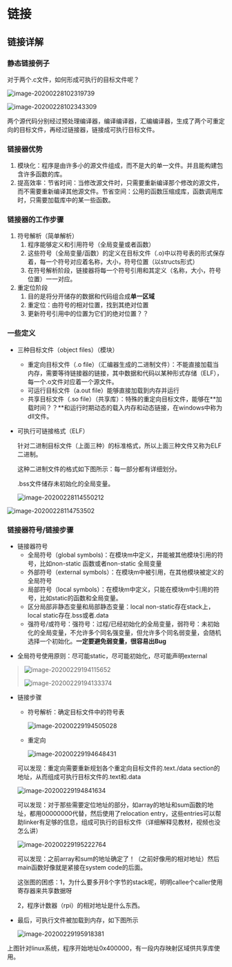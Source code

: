 # 链接

## 链接详解

### 静态链接例子

  对于两个.c文件，如何形成可执行的目标文件呢？

![image-20200228102319739](链接.assets/image-20200228102319739.png)

![image-20200228102343309](链接.assets/image-20200228102343309.png)

  两个源代码分别经过预处理编译器，编译编译器，汇编编译器，生成了两个可重定向的目标文件，再经过链接器，链接成可执行目标文件。

### 链接器优势

1. 模块化：程序是由许多小的源文件组成，而不是大的单一文件。并且能构建包含许多函数的库。
2. 提高效率：节省时间：当修改源文件时，只需要重新编译那个修改的源文件，而不需要重新编译其他源文件。节省空间：公用的函数压缩成库，函数调用库时，只需要加载库中的某一些函数。

### 链接器的工作步骤

1. 符号解析（简单解析）
   1. 程序能够定义和引用符号（全局变量或者函数）
   2. 这些符号（全局变量/函数）的定义在目标文件（.o)中以符号表的形式保存着，每一个符号对应着名称，大小，符号位置（以structs形式）
   3. 在符号解析阶段，链接器将每一个符号引用和其定义（名称，大小，符号位置）一一对应。
2. 重定位阶段
   1. 目的是将分开储存的数据和代码组合成**单一区域**
   2. 重定位：由符号的相对位置，找到其绝对位置
   3. 更新符号引用中的位置为它们的绝对位置？？

### 一些定义

- 三种目标文件（object files）（模块）

  - 重定向目标文件（.o file）（汇编器生成的二进制文件）：不能直接加载当内存，需要等待链接器的链接，其中数据和代码以某种形式存储（ELF），每一个.o文件对应着一个源文件。
  - 可运行目标文件（a.out file）能够直接加载到内存并运行
  - 共享目标文件（.so file）（共享库）：特殊的重定向目标文件，能够在**加载时间？？**和运行时期动态的载入内存和动态链接，在windows中称为dll文件。

- 可执行可链接格式（ELF）

  针对二进制目标文件（上面三种）的标准格式，所以上面三种文件又称为ELF二进制。

  这种二进制文件的格式如下图所示：每一部分都有详细划分。

  .bss文件储存未初始化的全局变量。

  ![image-20200228114550212](链接.assets/image-20200228114550212.png)



![image-20200228114753502](链接.assets/image-20200228114753502.png)

### 链接器符号/链接步骤

- 链接器符号
  - 全局符号（global symbols)：在模块m中定义，并能被其他模块引用的符号，比如non-static 函数或者non-static 全局变量
  - 外部符号（external symbols）：在模块m中被引用，在其他模块被定义的全局符号
  - 局部符号（local symbols）：在模块m中定义，只能在模块m中引用的符号，比如static的函数和全局变量。
  - 区分局部非静态变量和局部静态变量：local non-static存在stack上，local static存在.bss或者.data
  - 强符号/或符号：强符号：过程/已经初始化的全局变量，弱符号：未初始化的全局变量，不允许多个同名强变量，但允许多个同名弱变量，会随机选择一个初始化。**一定要避免弱变量，很容易出Bug**

* 全局符号使用原则：尽可能static，尽可能初始化，尽可能声明external

>
>
>![image-20200229194115652](链接.assets/image-20200229194115652.png)
>
>![image-20200229194133374](链接.assets/image-20200229194133374.png)
>
>

* 链接步骤

  * 符号解析：确定目标文件中的符号表

    ![image-20200229194505028](链接.assets/image-20200229194505028.png)

  * 重定向

    ![image-20200229194648431](链接.assets/image-20200229194648431.png)

  可以发现：重定向需要重新规划各个重定向目标文件的.text./data section的地址，从而组成可执行目标文件的.text和.data

  ![image-20200229194841634](链接.assets/image-20200229194841634.png)

  可以发现：对于那些需要定位地址的部分，如array的地址和sum函数的地址，都用00000000代替，然后使用了relocation entry，这些entries可以帮助linker有足够的信息，组成可执行的目标文件（详细解释见教材，视频也没怎么讲）

  ![image-20200229195222764](链接.assets/image-20200229195222764.png)

  可以发现：之前array和sum的地址确定了！（之前好像用的相对地址）然后main函数好像就是紧接在system code的后面。

  这张图的困惑：1，为什么要多开8个字节的stack呢，明明callee个caller使用寄存器来共享数据呀

  2，程序计数器（rpi）的相对地址是什么东西。

* 最后，可执行文件被加载到内存，如下图所示

  ![image-20200229195918381](链接.assets/image-20200229195918381.png)

上图针对linux系统，程序开始地址0x400000，有一段内存映射区域供共享库使用。